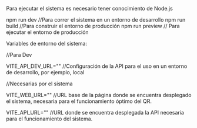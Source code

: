 Para ejecutar el sistema es necesario tener conocimiento de Node.js

npm run dev //Para correr el sistema en un entorno de desarrollo
npm run build //Para construir el entorno de producción 
npm run preview // Para ejecutar el entorno de producción

Variables de entorno del sistema:

//Para Dev 

VITE_API_DEV_URL="" //Configuración de la API para el uso en un entorno de desarrollo, por ejemplo, local

//Necesarias por el sistema 

VITE_WEB_URL="" //URL base de la página donde se encuentra desplegado el sistema, necesaria para el funcionamiento óptimo del QR.

VITE_API_URL="" //URL donde se encuentra desplegada la API necesaria para el funcionamiento del sistema.